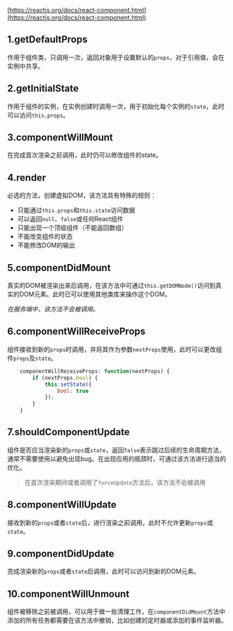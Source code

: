 [https://reactjs.org/docs/react-component.html](https://reactjs.org/docs/react-component.html)

## 1.getDefaultProps

作用于组件类，只调用一次，返回对象用于设置默认的`props`，对于引用值，会在实例中共享。

## 2.getInitialState

作用于组件的实例，在实例创建时调用一次，用于初始化每个实例的`state`，此时可以访问`this.props`。

## 3.componentWillMount

在完成首次渲染之前调用，此时仍可以修改组件的state。

## 4.render

必选的方法，创建虚拟DOM，该方法具有特殊的规则：

* 只能通过`this.props`和`this.state`访问数据
* 可以返回`null`、`false`或任何React组件
* 只能出现一个顶级组件（不能返回数组）
* 不能改变组件的状态
* 不能修改DOM的输出

## 5.componentDidMount

真实的DOM被渲染出来后调用，在该方法中可通过`this.getDOMNode()`访问到真实的DOM元素。此时已可以使用其他类库来操作这个DOM。

_在服务端中，该方法不会被调用。_

## 6.componentWillReceiveProps

组件接收到新的`props`时调用，并将其作为参数`nextProps`使用，此时可以更改组件`props`及`state`。

```js
    componentWillReceiveProps: function(nextProps) {
        if (nextProps.bool) {
            this.setState({
                bool: true
            });
        }
    }
```

## 7.shouldComponentUpdate

组件是否应当渲染新的`props`或`state`，返回`false`表示跳过后续的生命周期方法，通常不需要使用以避免出现bug。在出现应用的瓶颈时，可通过该方法进行适当的优化。

> 在首次渲染期间或者调用了`forceUpdate`方法后，该方法不会被调用

## 8.componentWillUpdate

接收到新的`props`或者`state`后，进行渲染之前调用，此时不允许更新`props`或`state`。

## 9.componentDidUpdate

完成渲染新的`props`或者`state`后调用，此时可以访问到新的DOM元素。

## 10.componentWillUnmount

组件被移除之前被调用，可以用于做一些清理工作，在`componentDidMount`方法中添加的所有任务都需要在该方法中撤销，比如创建的定时器或添加的事件监听器。

